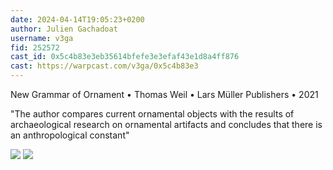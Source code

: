 ```yaml
---
date: 2024-04-14T19:05:23+0200
author: Julien Gachadoat
username: v3ga
fid: 252572
cast_id: 0x5c4b83e3eb35614bfefe3e3efaf43e1d8a4ff876
cast: https://warpcast.com/v3ga/0x5c4b83e3
---
```

New Grammar of Ornament • Thomas Weil • Lars Müller Publishers • 2021  
  
"The author compares current ornamental objects with the results of archaeological research on ornamental artifacts and concludes that there is an anthropological constant"  

![](https://imagedelivery.net/BXluQx4ige9GuW0Ia56BHw/0fc2e684-eca1-45df-cec0-32874ef3d800/original)
![](https://imagedelivery.net/BXluQx4ige9GuW0Ia56BHw/f6f3c4b0-a336-42e8-b18d-60af8027e600/original)